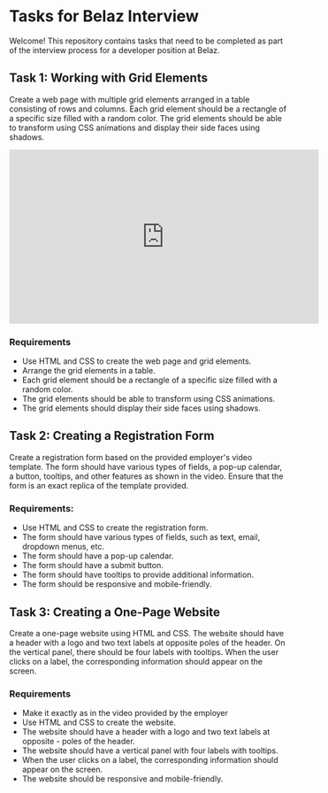 # Tasks for Belaz Interview

Welcome! This repository contains tasks that need to be completed as part of the interview process for a developer position at Belaz.

## Task 1: Working with Grid Elements

Create a web page with multiple grid elements arranged in a table consisting of rows and columns. Each grid element should be a rectangle of a specific size filled with a random color. The grid elements should be able to transform using CSS animations and display their side faces using shadows.

<iframe width="560" height="315" src="https://www.youtube.com/watch?v=i8gs5dZZKG4" frameborder="0" allowfullscreen></iframe>

### Requirements

- Use HTML and CSS to create the web page and grid elements.
- Arrange the grid elements in a table.
- Each grid element should be a rectangle of a specific size filled with a random color.
- The grid elements should be able to transform using CSS animations.
- The grid elements should display their side faces using shadows.

## Task 2: Creating a Registration Form

Create a registration form based on the provided employer's video template. The form should have various types of fields, a pop-up calendar, a button, tooltips, and other features as shown in the video. Ensure that the form is an exact replica of the template provided.

### Requirements: 
- Use HTML and CSS to create the registration form.
- The form should have various types of fields, such as text, email, dropdown menus, etc.
- The form should have a pop-up calendar.
- The form should have a submit button.
- The form should have tooltips to provide additional information.
- The form should be responsive and mobile-friendly.

## Task 3: Creating a One-Page Website

Create a one-page website using HTML and CSS. The website should have a header with a logo and two text labels at opposite poles of the header. On the vertical panel, there should be four labels with tooltips. When the user clicks on a label, the corresponding information should appear on the screen.

### Requirements
- Make it exactly as in the video provided by the employer
- Use HTML and CSS to create the website.
- The website should have a header with a logo and two text labels at opposite - poles of the header.
- The website should have a vertical panel with four labels with tooltips.
- When the user clicks on a label, the corresponding information should appear on the screen.
- The website should be responsive and mobile-friendly.

